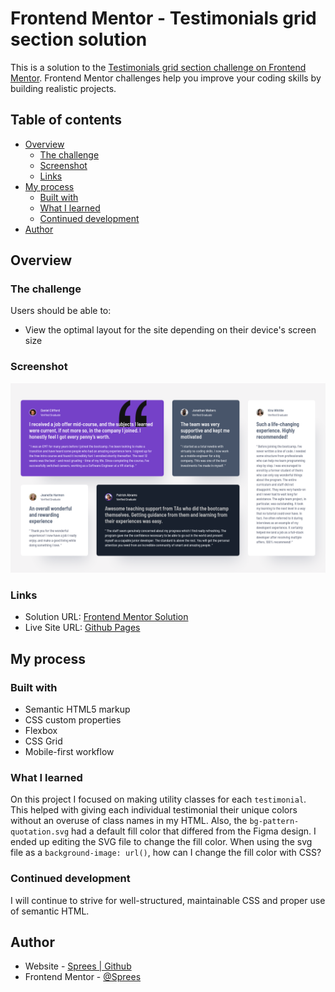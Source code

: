 # Frontend Mentor - Testimonials grid section solution

This is a solution to the [Testimonials grid section challenge on Frontend Mentor](https://www.frontendmentor.io/challenges/testimonials-grid-section-Nnw6J7Un7). Frontend Mentor challenges help you improve your coding skills by building realistic projects. 

## Table of contents

- [Overview](#overview)
  - [The challenge](#the-challenge)
  - [Screenshot](#screenshot)
  - [Links](#links)
- [My process](#my-process)
  - [Built with](#built-with)
  - [What I learned](#what-i-learned)
  - [Continued development](#continued-development)
- [Author](#author)

## Overview

### The challenge

Users should be able to:

- View the optimal layout for the site depending on their device's screen size

### Screenshot

![](./design/screenshot.png)

### Links

- Solution URL: [Frontend Mentor Solution](https://www.frontendmentor.io/solutions/testimonials-grid-section-css-grid-css-variables-css-nesting-lLe_sAivNo)
- Live Site URL: [Github Pages](https://sprees.github.io/fe-mentor_testimonials-grid-section/)

## My process

### Built with

- Semantic HTML5 markup
- CSS custom properties
- Flexbox
- CSS Grid
- Mobile-first workflow

### What I learned

On this project I focused on making utility classes for each `testimonial`. This helped with giving each individual testimonial their unique colors without an overuse of class names in my HTML. Also, the `bg-pattern-quotation.svg` had a default fill color that differed from the Figma design. I ended up editing the SVG file to change the fill color. When using the svg file as a `background-image: url()`, how can I change the fill color with CSS?

### Continued development

I will continue to strive for well-structured, maintainable CSS and proper use of semantic HTML.  

## Author

- Website - [Sprees | Github](https://github.com/Sprees)
- Frontend Mentor - [@Sprees](https://www.frontendmentor.io/profile/sprees)

